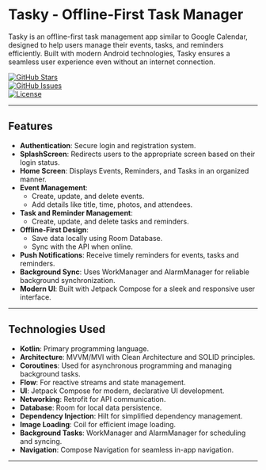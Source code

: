# Tasky - Offline-First Task Manager

Tasky is an offline-first task management app similar to Google Calendar, designed to help users manage their events, tasks, and reminders efficiently. Built with modern Android technologies, Tasky ensures a seamless user experience even without an internet connection.

[![GitHub Stars](https://img.shields.io/github/stars/humbertouchiyama/Tasky?style=social)](https://github.com/humbertouchiyama/Tasky/stargazers)  
[![GitHub Issues](https://img.shields.io/github/issues/humbertouchiyama/Tasky)](https://github.com/humbertouchiyama/Tasky/issues)  
[![License](https://img.shields.io/badge/License-MIT-green.svg)](https://opensource.org/licenses/MIT)

---

## Features

- **Authentication**: Secure login and registration system.
- **SplashScreen**: Redirects users to the appropriate screen based on their login status.
- **Home Screen**: Displays Events, Reminders, and Tasks in an organized manner.
- **Event Management**:
  - Create, update, and delete events.
  - Add details like title, time, photos, and attendees.
- **Task and Reminder Management**:
  - Create, update, and delete tasks and reminders.
- **Offline-First Design**:
  - Save data locally using Room Database.
  - Sync with the API when online.
- **Push Notifications**: Receive timely reminders for events, tasks and reminders.
- **Background Sync**: Uses WorkManager and AlarmManager for reliable background synchronization.
- **Modern UI**: Built with Jetpack Compose for a sleek and responsive user interface.

---

## Technologies Used

- **Kotlin**: Primary programming language.
- **Architecture**: MVVM/MVI with Clean Architecture and SOLID principles.
- **Coroutines**: Used for asynchronous programming and managing background tasks.
- **Flow**: For reactive streams and state management.
- **UI**: Jetpack Compose for modern, declarative UI development.
- **Networking**: Retrofit for API communication.
- **Database**: Room for local data persistence.
- **Dependency Injection**: Hilt for simplified dependency management.
- **Image Loading**: Coil for efficient image loading.
- **Background Tasks**: WorkManager and AlarmManager for scheduling and syncing.
- **Navigation**: Compose Navigation for seamless in-app navigation.

---
